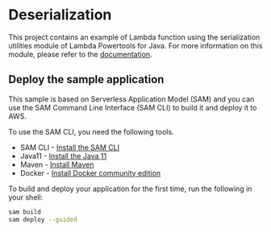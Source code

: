 # Deserialization

This project contains an example of Lambda function using the serialization utilities module of Lambda Powertools for Java. For more information on this module, please refer to the [documentation](https://awslabs.github.io/aws-lambda-powertools-java/utilities/serialization/).

## Deploy the sample application

This sample is based on Serverless Application Model (SAM) and you can use the SAM Command Line Interface (SAM CLI) to build it and deploy it to AWS.

To use the SAM CLI, you need the following tools.

* SAM CLI - [Install the SAM CLI](https://docs.aws.amazon.com/serverless-application-model/latest/developerguide/serverless-sam-cli-install.html)
* Java11 - [Install the Java 11](https://docs.aws.amazon.com/corretto/latest/corretto-11-ug/downloads-list.html)
* Maven - [Install Maven](https://maven.apache.org/install.html)
* Docker - [Install Docker community edition](https://hub.docker.com/search/?type=edition&offering=community)

To build and deploy your application for the first time, run the following in your shell:

```bash
sam build
sam deploy --guided
```
